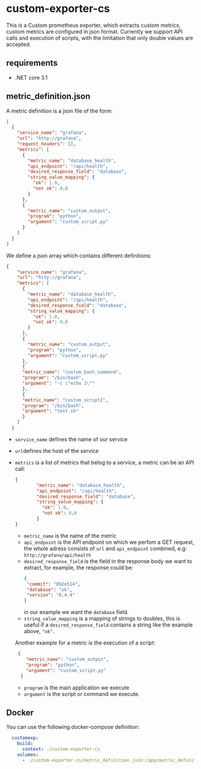 # custom-exporter-cs

This is a Custom prometheus exporter, which extracts custom metrics, 
custom metrics are configured in json format. Currently we support API calls and execution of scripts, with the limitation that only double values are accepted.

## requirements
- .NET core 3.1

## metric_definition.json
A metric definition is a json file of the form:
```json
[
  {
    "service_name": "grafana",
    "url": "http://grafana",
    "request_headers": [],
    "metrics": [
      {
        "metric_name": "database_health",
        "api_endpoint": "/api/health",
        "desired_response_field": "database",
        "string_value_mapping": {
          "ok": 1.0,
          "not ok": 0.0
        }
      },
      {
        "metric_name": "custom_output",
        "program": "python",
        "argument": "custom_script.py"
      }
    ]
  }
]
```
We define a json array which contains different definitions: 

```json
{
    "service_name": "grafana",
    "url": "http://grafana",
    "metrics": [
      {
        "metric_name": "database_health",
        "api_endpoint": "/api/health",
        "desired_response_field": "database",
        "string_value_mapping": {
          "ok": 1.0,
          "not ok": 0.0
        }
      },
      {
        "metric_name": "custom_output",
        "program": "python",
        "argument": "custom_script.py"
      },
      {
      "metric_name": "custom_bash_command",
      "program": "/bin/bash",
      "argument": "-c \"echo 1\""
      },
      {
      "metric_name": "custom_script2",
      "program": "/bin/bash",
      "argument": "test.sh"
      }
    ]
  }
```
- `service_name` defines the name of our service
- `url`defines the host of the service
- `metrics` is a list of metrics that belog to a service, 
a metric can be an API call: 
    ```json
    {
            "metric_name": "database_health",
            "api_endpoint": "/api/health",
            "desired_response_field": "database",
            "string_value_mapping": {
              "ok": 1.0,
              "not ok": 0.0
            }
    }
    ```
    - `metric_name` is the name of the metric
    - `api_endpoint` is the API endpoint on which we perfom a GET request,
      the whole adress consists of `url` and `api_endpoint` combined, e.g: `http://grafana/api/health`
    - `desired_response_field` is the field in the response body we want to extract, for example, the response could be:
       ```json
       {
        "commit": "092e514",
        "database": "ok",
        "version": "6.4.4"
       }
       ```
       in our example we want the `database` field.
    - `string_value_mapping` is a mapping of strings to doubles, 
      this is useful if a `desired_response_field` contains a string like the example above, `"ok"`.

    Another example for a metric is the execution of a script:
    ```json
     {
        "metric_name": "custom_output",
        "program": "python",
        "argument": "custom_script.py"
      }
    ```
    - `program` is the main application we execute
    - `argument` is the script or command we execute.


## Docker
You can use the following docker-compose definition:
```yml
  customexp:
    build:
      context: ./custom-exporter-cs
    volumes:
      - ./custom-exporter-cs/metric_definition.json:/app/metric_definition.json
```
